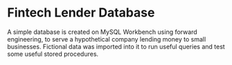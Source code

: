 # Fintech Lender Database

A simple database is created on MySQL Workbench using forward engineering, to serve a hypothetical company lending money to small businesses. Fictional data was imported into it to run useful queries and test some useful stored procedures.

